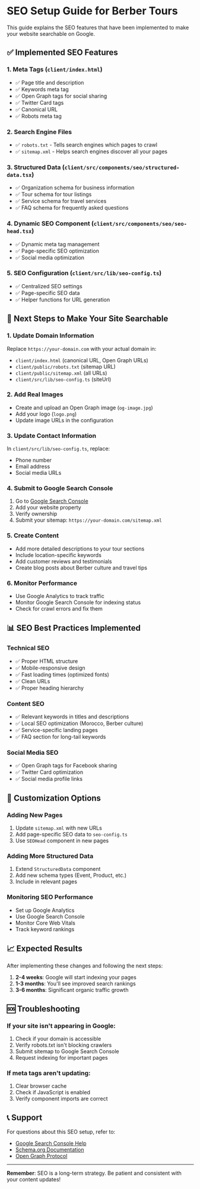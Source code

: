 # SEO Setup Guide for Berber Tours

This guide explains the SEO features that have been implemented to make your website searchable on Google.

## ✅ Implemented SEO Features

### 1. **Meta Tags** (`client/index.html`)
- ✅ Page title and description
- ✅ Keywords meta tag
- ✅ Open Graph tags for social sharing
- ✅ Twitter Card tags
- ✅ Canonical URL
- ✅ Robots meta tag

### 2. **Search Engine Files**
- ✅ `robots.txt` - Tells search engines which pages to crawl
- ✅ `sitemap.xml` - Helps search engines discover all your pages

### 3. **Structured Data** (`client/src/components/seo/structured-data.tsx`)
- ✅ Organization schema for business information
- ✅ Tour schema for tour listings
- ✅ Service schema for travel services
- ✅ FAQ schema for frequently asked questions

### 4. **Dynamic SEO Component** (`client/src/components/seo/seo-head.tsx`)
- ✅ Dynamic meta tag management
- ✅ Page-specific SEO optimization
- ✅ Social media optimization

### 5. **SEO Configuration** (`client/src/lib/seo-config.ts`)
- ✅ Centralized SEO settings
- ✅ Page-specific SEO data
- ✅ Helper functions for URL generation

## 🚀 Next Steps to Make Your Site Searchable

### 1. **Update Domain Information**
Replace `https://your-domain.com` with your actual domain in:
- `client/index.html` (canonical URL, Open Graph URLs)
- `client/public/robots.txt` (sitemap URL)
- `client/public/sitemap.xml` (all URLs)
- `client/src/lib/seo-config.ts` (siteUrl)

### 2. **Add Real Images**
- Create and upload an Open Graph image (`og-image.jpg`)
- Add your logo (`logo.png`)
- Update image URLs in the configuration

### 3. **Update Contact Information**
In `client/src/lib/seo-config.ts`, replace:
- Phone number
- Email address
- Social media URLs

### 4. **Submit to Google Search Console**
1. Go to [Google Search Console](https://search.google.com/search-console)
2. Add your website property
3. Verify ownership
4. Submit your sitemap: `https://your-domain.com/sitemap.xml`

### 5. **Create Content**
- Add more detailed descriptions to your tour sections
- Include location-specific keywords
- Add customer reviews and testimonials
- Create blog posts about Berber culture and travel tips

### 6. **Monitor Performance**
- Use Google Analytics to track traffic
- Monitor Google Search Console for indexing status
- Check for crawl errors and fix them

## 📊 SEO Best Practices Implemented

### Technical SEO
- ✅ Proper HTML structure
- ✅ Mobile-responsive design
- ✅ Fast loading times (optimized fonts)
- ✅ Clean URLs
- ✅ Proper heading hierarchy

### Content SEO
- ✅ Relevant keywords in titles and descriptions
- ✅ Local SEO optimization (Morocco, Berber culture)
- ✅ Service-specific landing pages
- ✅ FAQ section for long-tail keywords

### Social Media SEO
- ✅ Open Graph tags for Facebook sharing
- ✅ Twitter Card optimization
- ✅ Social media profile links

## 🔧 Customization Options

### Adding New Pages
1. Update `sitemap.xml` with new URLs
2. Add page-specific SEO data to `seo-config.ts`
3. Use `SEOHead` component in new pages

### Adding More Structured Data
1. Extend `StructuredData` component
2. Add new schema types (Event, Product, etc.)
3. Include in relevant pages

### Monitoring SEO Performance
- Set up Google Analytics
- Use Google Search Console
- Monitor Core Web Vitals
- Track keyword rankings

## 📈 Expected Results

After implementing these changes and following the next steps:

1. **2-4 weeks**: Google will start indexing your pages
2. **1-3 months**: You'll see improved search rankings
3. **3-6 months**: Significant organic traffic growth

## 🆘 Troubleshooting

### If your site isn't appearing in Google:
1. Check if your domain is accessible
2. Verify robots.txt isn't blocking crawlers
3. Submit sitemap to Google Search Console
4. Request indexing for important pages

### If meta tags aren't updating:
1. Clear browser cache
2. Check if JavaScript is enabled
3. Verify component imports are correct

## 📞 Support

For questions about this SEO setup, refer to:
- [Google Search Console Help](https://support.google.com/webmasters)
- [Schema.org Documentation](https://schema.org/)
- [Open Graph Protocol](https://ogp.me/)

---

**Remember**: SEO is a long-term strategy. Be patient and consistent with your content updates!
